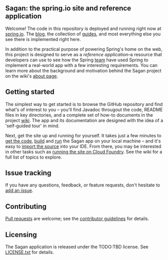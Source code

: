 ## Sagan: the spring.io site and reference application

Welcome! The code in this repository is deployed and running right now at [spring.io](http://spring.io). The [blog][], the collection of [guides][], and most everything else you see there is implemented right here.

In addition to the practical purpose of powering Spring's home on the web, this project is designed to serve as a *reference application*–a resource that developers can use to see how the Spring [team][] have used Spring to implement a real-world app with a few interesting requirements. You can learn more about the background and motivation behind the Sagan project on the wiki's [about page][].

## Getting started

The simplest way to get started is to browse the GitHub repository and find what's of interest to you – you'll find Javadoc througout the code, README files in key directories, and a complete set of how-to documents in the project [wiki][]. The app and its documentation are designed with the idea of a 'self-guided tour' in mind.

Next, get the site up and running for yourself. It takes just a few minutes to [get the code][], [build][] and [run][] the Sagan app on your local machine – and it's easy to [import the source][] into your IDE. From there, you may be interested in other tasks such as [running the site on Cloud Foundry][]. See the wiki for a full list of topics to explore.

## Issue tracking

If you have any questions, feedback, or feature requests, don't hesitate to [add an issue][issues].

## Contributing

[Pull requests](http://help.github.com/send-pull-requests) are welcome; see the [contributor guidelines](CONTRIBUTING.md) for details.

## Licensing

The Sagan application is released under the TODO:TBD license. See [LICENSE.txt](LICENSE.txt) for details.

[blog]: http://spring.io/blog
[guides]: http://spring.io/guides
[team]: http://spring.io/team
[wiki]: https://github.com/spring-io/spring.io/wiki/About
[about page]: https://github.com/spring-io/spring.io/wiki/About
[get the code]: https://github.com/spring-io/spring.io/wiki/Get-the-code
[running the site on Cloud Foundry]: https://github.com/spring-io/spring.io/wiki/Run-the-site-on-Cloud-Foundry
[build]: https://github.com/spring-io/spring.io/wiki/Build-everything
[run]: https://github.com/spring-io/spring.io/wiki/Run-the-site-locally
[import the source]: https://github.com/spring-io/spring.io/wiki/Use-an-IDE
[issues]: https://github.com/spring-io/spring.io/issues

